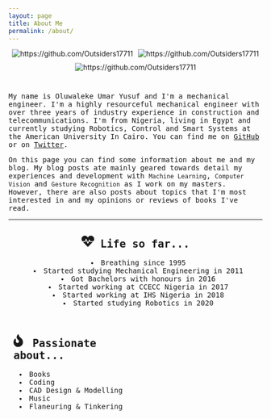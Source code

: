 ```yaml
---
layout: page
title: About Me
permalink: /about/
---
```

<style>
  .custom-images-style {
    display: flex;
    justify-content: center;
    /* align-items: center; */
    align-content: stretch;
    flex-wrap: wrap;
    flex-direction: row;
    text-decoration: none !important;
  }
  .custom-images-style img {
    margin-left: 5px;
    margin-right: 5px;
    margin-bottom: 10px;
  }

  .custom-column {
  float: left;
  width: 50%;
  padding: 10px;
  height: 100%
  }
  .custom-row::after {
  content: "";
  display: table;
  clear: both;
  }
  .custom-about-list {
  padding-left: 12px;
  list-style-position: inside;
  }
  @media (min-width:200px) and (max-width:600px) {
  .custom-column {width: 100% }
  }
</style>


<div class="custom-images-style">
  <img src="https://badges.pufler.dev/years/Outsiders17711/?style=for-the-badge&logo=github" alt="https://github.com/Outsiders17711" />
  <img src="https://badges.pufler.dev/repos/Outsiders17711/?style=for-the-badge&logo=github" alt="https://github.com/Outsiders17711" />
  <img src="https://badges.pufler.dev/commits/all/Outsiders17711?style=for-the-badge&logo=github" alt="https://github.com/Outsiders17711" />
</div>
<br>

<div style="font-family:Oxygen,monospace;">
<div>
<p>My name is Oluwaleke Umar Yusuf and I'm a mechanical engineer. I'm a highly resourceful mechanical engineer with over three years of industry experience in construction and telecommunications. I'm from Nigeria, living in Egypt and currently studying Robotics, Control and Smart Systems at the American University In Cairo. You can find me on <a href="https://github.com/{{site.github_username}}" class="icon fa-github" rel="nofollow"><span class="label">GitHub</span></a> or on <a href="https://twitter.com/{{site.twitter_username}}" class="icon fa-twitter" rel="nofollow"><span class="label">Twitter</span></a>. </p>

<p> On this page you can find some information about me and my blog. My blog posts ate mainly geared towards detail my experiences and development with <code>Machine Learning</code>, <code>Computer Vision</code> and <code>Gesture Recognition</code> as I work on my masters. However, there are also posts about topics that I'm most interested in and my opinions or reviews of books I've read. </p>

<hr>

<div align="center">
<h2><svg aria-hidden="true" focusable="false" data-prefix="fas" data-icon="heartbeat" role="img" xmlns="http://www.w3.org/2000/svg" width="25" height="25" viewBox="0 0 512 512" class="svg-inline--fa fa-heartbeat fa-w-16"><path fill="currentColor" d="M320.2 243.8l-49.7 99.4c-6 12.1-23.4 11.7-28.9-.6l-56.9-126.3-30 71.7H60.6l182.5 186.5c7.1 7.3 18.6 7.3 25.7 0L451.4 288H342.3l-22.1-44.2zM473.7 73.9l-2.4-2.5c-51.5-52.6-135.8-52.6-187.4 0L256 100l-27.9-28.5c-51.5-52.7-135.9-52.7-187.4 0l-2.4 2.4C-10.4 123.7-12.5 203 31 256h102.4l35.9-86.2c5.4-12.9 23.6-13.2 29.4-.4l58.2 129.3 49-97.9c5.9-11.8 22.7-11.8 28.6 0l27.6 55.2H481c43.5-53 41.4-132.3-7.3-182.1z" class=""></path></svg>
 Life so far...</h2>
  <ul class="custom-about-list">
  <li>Breathing since 1995</li>
  <li>Started studying Mechanical Engineering in 2011</li>
  <li>Got Bachelors with honours in 2016</li>
  <li>Started working at CCECC Nigeria in 2017</li>
  <li>Started working at IHS Nigeria in 2018</li>
  <li>Started studying Robotics in 2020</li></ul>
</div>

<div class="custom-row">
  <div class="custom-column">
    <h2><svg aria-hidden="true" focusable="false" data-prefix="fas" data-icon="heartbeat" role="img" xmlns="http://www.w3.org/2000/svg" width="25" height="25" viewBox="0 0 512 512" class="svg-inline--fa fa-heartbeat fa-w-16"><path fill="currentColor" d="M216 23.86c0-23.8-30.65-32.77-44.15-13.04C48 191.85 224 200 224 288c0 35.63-29.11 64.46-64.85 63.99-35.17-.45-63.15-29.77-63.15-64.94v-85.51c0-21.7-26.47-32.23-41.43-16.5C27.8 213.16 0 261.33 0 320c0 105.87 86.13 192 192 192s192-86.13 192-192c0-170.29-168-193-168-296.14z" class=""></path></svg> Passionate about...</h2>
    <ul class="custom-about-list">
    <li>Books</li>
    <li>Coding</li>
    <li>CAD Design & Modelling</li>
    <li>Music</li>
    <li>Flaneuring & Tinkering</li></ul>
  </div>
  <div class="custom-column">
  <h2><svg aria-hidden="true" focusable="false" data-prefix="fas" data-icon="heartbeat" role="img" xmlns="http://www.w3.org/2000/svg" width="25" height="25" viewBox="0 0 512 512" class="svg-inline--fa fa-heartbeat fa-w-16"><path fill="currentColor" d="M96.06 454.35c.01 6.29 1.87 12.45 5.36 17.69l17.09 25.69a31.99 31.99 0 0 0 26.64 14.28h61.71a31.99 31.99 0 0 0 26.64-14.28l17.09-25.69a31.989 31.989 0 0 0 5.36-17.69l.04-38.35H96.01l.05 38.35zM0 176c0 44.37 16.45 84.85 43.56 115.78 16.52 18.85 42.36 58.23 52.21 91.45.04.26.07.52.11.78h160.24c.04-.26.07-.51.11-.78 9.85-33.22 35.69-72.6 52.21-91.45C335.55 260.85 352 220.37 352 176 352 78.61 272.91-.3 175.45 0 73.44.31 0 82.97 0 176zm176-80c-44.11 0-80 35.89-80 80 0 8.84-7.16 16-16 16s-16-7.16-16-16c0-61.76 50.24-112 112-112 8.84 0 16 7.16 16 16s-7.16 16-16 16z" class=""></path></svg> Thinking about...</h2>
    <ul class="custom-about-list">
    <li>Gesture Recognition</li>
    <li>SpaceX & Starship</li>
    <li>Evolutionary Psychology</li>
    </ul>
  </div>
</div>

<hr>

<h2 align="left"> 🔭 Tools of Trade</h2>

<h3 align="center"> 🛠 Programming</h3>
<div class="custom-images-style">
    <img alt="Python" src="https://img.shields.io/badge/python-%2314354C.svg?style=for-the-badge&logo=python&logoColor=white"/>
    <img alt="Markdown" src="https://img.shields.io/badge/markdown-%23000000.svg?style=for-the-badge&logo=markdown&logoColor=white"/>
    <img alt="Visual Studio Code" src="https://img.shields.io/badge/VisualStudioCode-0078d7.svg?style=for-the-badge&logo=visual-studio-code&logoColor=white"/>
    <img alt="Jupyter" src="https://img.shields.io/badge/Jupyter-%23F37626.svg?style=for-the-badge&logo=Jupyter&logoColor=white" />
    <img alt="Git" src="https://img.shields.io/badge/git-%23F05033.svg?style=for-the-badge&logo=git&logoColor=white"/>
    <img alt="GitHub" src="https://img.shields.io/badge/github-%23121011.svg?style=for-the-badge&logo=github&logoColor=white"/>
</div>
<br>

<h3 align="center"> 🛠 Machine Learning & Computer Vision</h3>
<div class="custom-images-style">
    <img alt="Keras" src="https://img.shields.io/badge/Keras-%23D00000.svg?style=for-the-badge&logo=Keras&logoColor=white"/>
    <img alt="OpenCV" src="https://img.shields.io/badge/opencv-%23white.svg?style=for-the-badge&logo=opencv&logoColor=white"/>
    <img alt="TensorFlow" src="https://img.shields.io/badge/TensorFlow-%23FF6F00.svg?style=for-the-badge&logo=TensorFlow&logoColor=white" />
    <img alt="PyTorch" src="https://img.shields.io/badge/PyTorch-%23EE4C2C.svg?style=for-the-badge&logo=PyTorch&logoColor=white" />
    <img alt="Pandas" src="https://img.shields.io/badge/pandas-%23150458.svg?style=for-the-badge&logo=pandas&logoColor=white" />
    <img alt="NumPy" src="https://img.shields.io/badge/numpy-%23013243.svg?style=for-the-badge&logo=numpy&logoColor=white" />
</div>
<br>

<h3 align="center"> 🛠 Honorable Mentions</h3>
<div class="custom-images-style">
    <img alt="Windows 10" src="https://img.shields.io/badge/Windows-0078D6?style=for-the-badge&logo=windows&logoColor=white" />
    <img alt="Ubuntu" src="https://img.shields.io/badge/Ubuntu-E95420?style=for-the-badge&logo=ubuntu&logoColor=white" />
    <img alt="Docker" src="https://img.shields.io/badge/docker-%230db7ed.svg?style=for-the-badge&logo=docker&logoColor=white"/>
    <img alt="Arduino" src="https://img.shields.io/badge/-Arduino-00979D?style=for-the-badge&logo=Arduino&logoColor=white"/>
    <img alt="Raspberry Pi" src="https://img.shields.io/badge/-RaspberryPi-C51A4A?style=for-the-badge&logo=Raspberry-Pi"/>
</div>

<hr>

<section>
<h2>Learning and Reading</h2>
<p>These are some books I've read. My review and opinion about some of them can be found in blog posts.</p>

<div class="custom-images-style">
  <a href="https://www.jordanbpeterson.com/beyond-order/" class="no-underline"><img src="https://m.media-amazon.com/images/I/71xLmdLOQ0L.jpg" alt="Beyond Order: 12 More Rules for Life" loading="lazy" width="165" style="height:250px;" ></a>
  <a href="https://www.jordanbpeterson.com/12-rules-for-life/" class="no-underline"><img src="https://m.media-amazon.com/images/I/41LtJtWn9OL.jpg" alt="12 Rules for Life: An Antidote to Chaos" loading="lazy" width="165" style="height:250px;" ></a>
  <a href="https://www.goodreads.com/series/41526-the-wheel-of-time/" class="no-underline"><img src="https://m.media-amazon.com/images/I/51xSFlj0zKL.jpg" alt="The Wheel of Time Series" loading="lazy" width="165" style="height:250px;" ></a>
  <a href="https://www.goodreads.com/book/show/662.Atlas_Shrugged" class="no-underline"><img src="https://images-na.ssl-images-amazon.com/images/I/612URtxh-qL.jpg" alt="Atlas Shrugged" loading="lazy" width="165" style="height:250px;" ></a>
  <a href="https://www.ynharari.com/book/sapiens-2/" class="no-underline"><img src="https://images-na.ssl-images-amazon.com/images/I/41+lolL22gL.jpg" alt="Sapiens: A Brief History of Humankind" loading="lazy" width="165" style="height:250px;" ></a>
  <a href="https://www.goodreads.com/book/show/12158480-why-nations-fail" class="no-underline"><img src="https://images-na.ssl-images-amazon.com/images/I/A1qhBebbu6L.jpg" alt="Why Nations Fail: The Origins of Power, Prosperity, and Poverty" loading="lazy" width="165" style="height:250px;" ></a>
  <a href="https://www.basicbooks.com/titles/thomas-sowell/knowledge-and-decisions/9780465037384/" class="no-underline"><img src="https://www.basicbooks.com/wp-content/uploads/2017/06/9780465037384.jpg?fit=446%2C675" alt="Knowledge And Decisions" loading="lazy" width="165" style="height:250px;" ></a>
  <a href="https://www.goodreads.com/book/show/36064445-skin-in-the-game" class="no-underline"><img src="https://images-na.ssl-images-amazon.com/images/I/71dlDoPPyyL.jpg" alt="Skin in the Game: The Hidden Asymmetries in Daily Life" loading="lazy" width="165" style="height:250px;" ></a>
  <!-- <a href="" class="no-underline"><img src="" alt="" loading="lazy" width="165" style="height:250px;" ></a> -->
</div>
</section>

<hr>

<h2>My Favourites</h2>
<p><strong>You can check out my <code style="font-family:Oxygen,monospace;">hidden favourites page 😉</code> for content that appeals to me personally. This includes music, books, movies, podcasts, links, all and everything.</strong></p>

<br/><div align="center">
  <a href="https://outsiders17711.github.io/Mein.Platz/favourites/" class="button special fit">FAVOURITES</a>
</div><br/>

<!-- end of div style="font-family:Oxygen,monospace;" -->
</div>